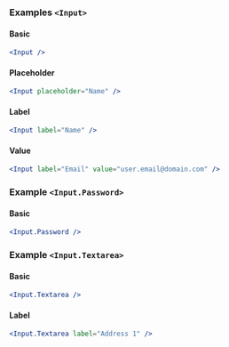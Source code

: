 ### Examples `<Input>`

#### Basic

```jsx
<Input />
```


#### Placeholder

```jsx
<Input placeholder="Name" />
```


#### Label

```jsx
<Input label="Name" />
```


#### Value

```jsx
<Input label="Email" value="user.email@domain.com" />
```


### Example `<Input.Password>`

#### Basic

```jsx
<Input.Password />
```


### Example `<Input.Textarea>`

#### Basic

```jsx
<Input.Textarea />
```

#### Label

```jsx
<Input.Textarea label="Address 1" />
```
